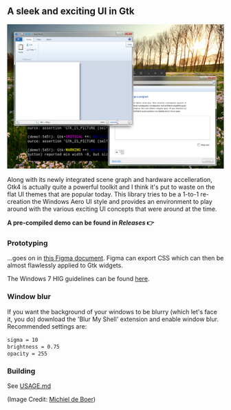 ## A sleek and exciting UI in Gtk

![](screenshot.png)

Along with its newly integrated scene graph and hardware accelleration, Gtk4 is actually quite a powerful toolkit and I think it's put to waste on the flat UI themes that are popular today. This library tries to be a 1-to-1 re-creation the Windows Aero UI style and provides an environment to play around with the various exciting UI concepts that were around at the time.
  
**A pre-compiled demo can be found in _Releases_ 👉**

### Prototyping
...goes on in [this Figma document](https://www.figma.com/file/5WXM0xTlbQpyPGAOIj2LNF/Longhorn-Mockups?node-id=1201%3A171&t=ITjE0K9TWASt15T5-1). Figma can export CSS which can then be almost flawlessly applied to Gtk widgets.

The Windows 7 HIG guidelines can be found [here](https://learn.microsoft.com/en-us/windows/win32/uxguide/visual-index).

### Window blur

If you want the background of your windows to be blurry (which let's face it, you do) download the 'Blur My Shell' extension and enable window blur.
Recommended settings are:
```
sigma = 10
brightness = 0.75
opacity = 255
```

### Building

See [USAGE.md](USAGE.md)
  
(Image Credit: [Michiel de Boer](http://www.michieldb.nl/foto/))